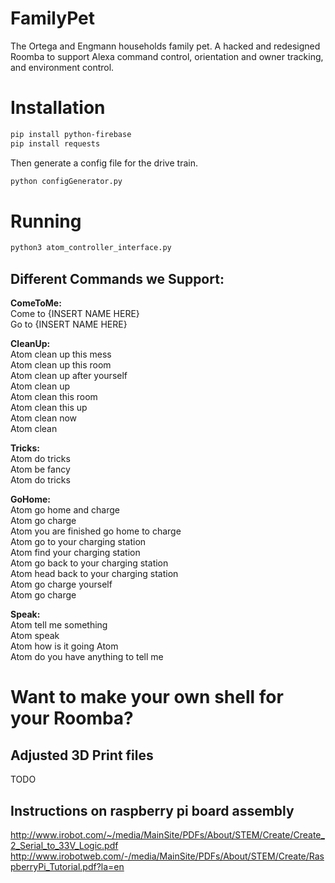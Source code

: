 # FamilyPet
The Ortega and Engmann households family pet. A hacked and redesigned Roomba to support Alexa command control, orientation and owner tracking, and environment control.

# Installation

```bash
pip install python-firebase
pip install requests
```

Then generate a config file for the drive train.
```bash
python configGenerator.py
```

# Running
```bash
python3 atom_controller_interface.py
```

## Different Commands we Support:
<b>ComeToMe:</b> </br>
Come to {INSERT NAME HERE} </br>
Go to {INSERT NAME HERE} </br>

<b>CleanUp:</b>  </br>
Atom clean up this mess </br>
Atom clean up this room </br>
Atom clean up after yourself </br>
Atom clean up </br>
Atom clean this room </br>
Atom clean this up </br>
Atom clean now </br>
Atom clean </br>

<b>Tricks:</b> </br>
Atom do tricks </br>
Atom be fancy </br>
Atom do tricks </br>

<b>GoHome:</b> </br>
Atom go home and charge </br>
Atom go charge </br>
Atom you are finished go home to charge </br>
Atom go to your charging station </br>
Atom find your charging station </br>
Atom go back to your charging station </br>
Atom head back to your charging station </br>
Atom go charge yourself </br>
Atom go charge </br>

<b>Speak:</b> </br>
Atom tell me something </br>
Atom speak </br>
Atom how is it going Atom </br>
Atom do you have anything to tell me </br>

# Want to make your own shell for your Roomba?

## Adjusted 3D Print files
TODO

## Instructions on raspberry pi board assembly
http://www.irobot.com/~/media/MainSite/PDFs/About/STEM/Create/Create_2_Serial_to_33V_Logic.pdf
http://www.irobotweb.com/-/media/MainSite/PDFs/About/STEM/Create/RaspberryPi_Tutorial.pdf?la=en

